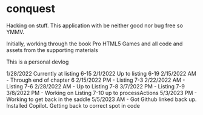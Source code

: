 # conquest
Hacking on stuff.  This application with be neither good nor bug free so YMMV.

Initially, working through the book Pro HTML5 Games and all code and assets from the supporting materials

This is a personal devlog

1/28/2022 Currently at listing 6-15
2/1/2022 Up to listing 6-19
2/15/2022 AM - Through end of chapter 6
2/15/2022 PM - Listing 7-3
2/22/2022 AM - Listing 7-6
2/28/2022 AM - Up to Listing 7-8
3/7/2022 PM - Listing 7-9
3/8/2022 PM - Working on Listing 7-10 up to processActions
5/3/2023 PM - Working to get back in the saddle 
5/5/2023 AM - Got Github linked back up.  Installed Copilot.  Getting back to correct spot in code
